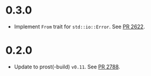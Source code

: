 # 0.3.0

- Implement `From` trait for `std::io::Error`. See [PR 2622].

[PR 2622]: https://github.com/libp2p/rust-libp2p/pull/2622/

# 0.2.0

- Update to prost(-build) `v0.11`. See [PR 2788].

[PR 2788]: https://github.com/libp2p/rust-libp2p/pull/2788/